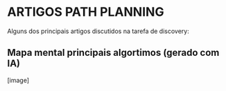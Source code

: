 # ARTIGOS PATH PLANNING

Alguns dos principais artigos discutidos na tarefa de discovery:

## Mapa mental principais algortimos (gerado com IA)
[image]

